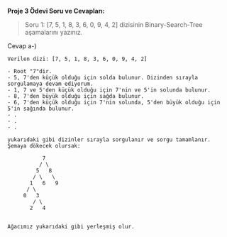 __Proje 3 Ödevi Soru ve Cevapları:__

>Soru 1:
>[7, 5, 1, 8, 3, 6, 0, 9, 4, 2] dizisinin Binary-Search-Tree aşamalarını yazınız.

Cevap a-)
```
Verilen dizi: [7, 5, 1, 8, 3, 6, 0, 9, 4, 2]

- Root "7"dir.
- 5, 7'den küçük olduğu için solda bulunur. Dizinden sırayla sorgulamaya devam ediyorum.
- 1, 7 ve 5'den küçük olduğu için 7'nin ve 5'in solunda bulunur. 
- 8, 7'den büyük olduğu için sağda bulunur.
- 6, 7'den küçük olduğu için 7'nin solunda, 5'den büyük olduğu için 5'in sağında bulunur.
- .
- .
- .

yukarıdaki gibi dizinler sırayla sorgulanır ve sorgu tamamlanır.
Şemaya dökecek olursak:

           7
          / \
         5   8
        / \   \
       1   6   9
      / \     
     0   3   
        / \
       2   4


Ağacımız yukarıdaki gibi yerleşmiş olur.
```

